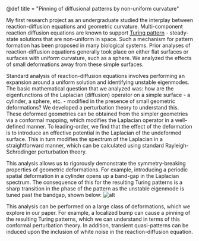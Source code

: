 @def title = "Pinning of diffusional patterns by non-uniform curvature"

My first research project as an undergraduate studied the interplay between reaction-diffusion equations and geometric curvature. Multi-component reaction diffusion equations are known to support [Turing pattern](https://www.nature.com/articles/s43588-022-00306-0) - steady-state solutions that are non-uniform in space. Such a mechanism for pattern formation has been proposed in many biological systems. Prior analyses of reaction-diffusion equations generally took place on either flat surfaces or surfaces with uniform curvature, such as a sphere. We analyzed the effects of small deformations away from these simple surfaces. 

Standard analysis of reaction-diffusion equations involves performing an expansion around a uniform solution and identifying unstable eigenmodes. The basic mathematical question that we analyzed was: how are the eigenfunctions of the Laplacian (diffusion) operator on a simple surface - a cylinder, a sphere, etc. - modified in the presence of small geometric deformations? We developed a perturbation theory to understand this. These deformed geometries can be obtained from the simpler geometries via a conformal mapping, which modifies the Laplacian operator in a well-defined manner. To leading-order, we find that the effect of the deformation is to introduce an effective potential in the Laplacian of the undeformed surface. This in turn modifies the spectrum of the Laplacian in a straightforward manner, which can be calculated using standard Rayleigh-Schrodinger perturbation theory. 

This analysis allows us to rigorously demonstrate the symmetry-breaking properties of geometric deformations. For example, introducing a periodic spatial deformation in a cylinder opens up a band-gap in the Laplacian spectrum. The consequence of this for the resulting Turing patterns is a sharp transition in the phase of the pattern as the unstable eigenmode is tuned past the bandgap, shown below:
![alt](/papers/turing.png)

This analysis can be performed on a large class of deformations, which we explore in our paper. For example, a localized bump can cause a pinning of the resulting Turing patterns, which we can understand in terms of this conformal perturbation theory. In addition, transient quasi-patterns can be induced upon the inclusion of white noise in the reaction-diffusion equation.
